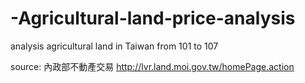 # -Agricultural-land-price-analysis
analysis agricultural land  in Taiwan from 101 to 107

source: 
內政部不動產交易
http://lvr.land.moi.gov.tw/homePage.action

